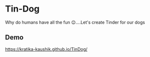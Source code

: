 # Tin-Dog

Why do humans have all the fun 😉....Let's create Tinder for our dogs




## Demo


https://kratika-kaushik.github.io/TinDog/
